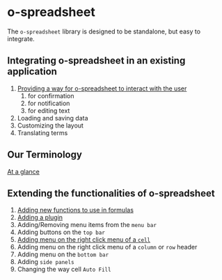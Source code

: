 # o-spreadsheet

The `o-spreadsheet` library is designed to be standalone, but easy to integrate.



## Integrating o-spreadsheet in an existing application

1. [Providing a way for o-spreadsheet to interact with the user](integration.md)
    1. for confirmation
    1. for notification
    1. for editing text
1. Loading and saving data
1. Customizing the layout
1. Translating terms

## Our Terminology

[At a glance](o-spreadsheet_terminology.png)


## Extending the functionalities of o-spreadsheet

1. [Adding new functions to use in formulas](add_function.md)
1. [Adding a plugin](add_plugin.md)
1. Adding/Removing menu items from the `menu bar`
1. Adding buttons on the `top bar`
1. [Adding menu on the right click menu of a `cell`](add_right_click_item.md#of-a-cell)
1. Adding menu on the right click menu of a `column` or `row` header
1. Adding menu on the `bottom bar`
1. Adding `side panels`
1. Changing the way cell `Auto Fill`
